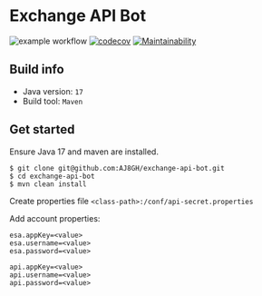 # Exchange API Bot

![example workflow](https://github.com/AJ8GH/exchange-api-bot/actions/workflows/push-to-main.yml/badge.svg)
[![codecov](https://codecov.io/gh/AJ8GH/exchange-api-bot/branch/main/graph/badge.svg?token=NFA2XZNGT6)](https://codecov.io/gh/AJ8GH/exchange-api-bot)
[![Maintainability](https://api.codeclimate.com/v1/badges/866c83ef3c114f9688f2/maintainability)](https://codeclimate.com/github/AJ8GH/exchange-api-bot/maintainability)

## Build info

- Java version: `17`
- Build tool: `Maven`

## Get started

Ensure Java 17 and maven are installed.

```shell
$ git clone git@github.com:AJ8GH/exchange-api-bot.git
$ cd exchange-api-bot
$ mvn clean install
```

Create properties file `<class-path>:/conf/api-secret.properties`

Add account properties:

```
esa.appKey=<value>
esa.username=<value>
esa.password=<value>

api.appKey=<value>
api.username=<value>
api.password=<value>
```
